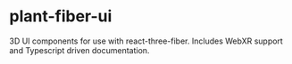 # plant-fiber-ui
3D UI components for use with react-three-fiber. Includes WebXR support and Typescript driven documentation.

